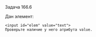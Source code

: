 Задача 166.6

Дан элемент:
```
<input id="elem" value="text">
Проверьте наличие у него атрибута value.